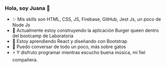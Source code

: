 ### Hola, soy Juana 👋

<!--
**Juana-89/Juana-89** is a ✨ _special_ ✨ repository because its `README.md` (this file) appears on your GitHub profile.
-->
- ✨ Mis skills son HTML, CSS, JS, Firebase, GitHub, Jest Js, un poco de Node Js
- 🔭 Actualmente estoy construyendo la aplicación Burger queen dentro del bootcamp de Laboratoria
- 🌱 Estoy aprendiendo React y diseñando con Bootstrap
- 💬 Puedo conversar de todo un poco, más sobre gatos
- ⚡ Y disfruto programar mientras escucho buena música, mi fiel compañera.

